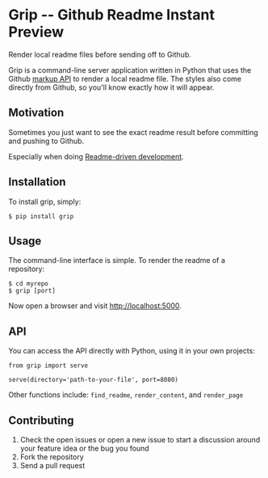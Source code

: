 Grip -- Github Readme Instant Preview
=====================================

Render local readme files before sending off to Github.

Grip is a command-line server application written in Python that uses the
Github [markup API][markdown] to render a local readme file. The styles also
come directly from Github, so you'll know exactly how it will appear.


Motivation
----------

Sometimes you just want to see the exact readme
result before committing and pushing to Github.

Especially when doing [Readme-driven development][rdd].


Installation
------------

To install grip, simply:

    $ pip install grip


Usage
-----

The command-line interface is simple. To render the readme of a repository:

    $ cd myrepo
    $ grip [port]

Now open a browser and visit [http://localhost:5000](http://localhost:5000/).


API
---

You can access the API directly with Python, using it in your own projects:

    from grip import serve
    
    serve(directory='path-to-your-file', port=8080)

Other functions include: `find_readme`, `render_content`, and `render_page`


Contributing
------------

1. Check the open issues or open a new issue to start a discussion around
   your feature idea or the bug you found
2. Fork the repository
3. Send a pull request


[markdown]: http://developer.github.com/v3/markdown/
[rdd]: http://tom.preston-werner.com/2010/08/23/readme-driven-development.html
